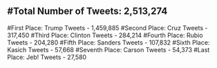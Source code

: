 #Total Number of Tweets: 2,513,274 
---
#First Place: Trump Tweets - 1,459,885
#Second Place: Cruz Tweets - 317,450
#Third Place: Clinton Tweets - 284,214
#Fourth Place: Rubio Tweets - 204,280
#Fifth Place: Sanders Tweets - 107,832
#Sixth Place: Kasich Tweets - 57,668
#Seventh Place: Carson Tweets - 54,373
#Last Place: Jeb! Tweets - 27,580
